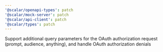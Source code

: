 ```yaml
---
'@scalar/openapi-types': patch
'@scalar/mock-server': patch
'@scalar/api-client': patch
'@scalar/types': patch
---
```


Support additional query parameters for the OAuth authorization request (prompt, audience, anything), and handle OAuth authorization denials

